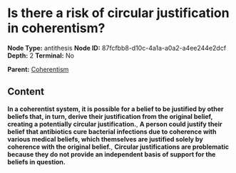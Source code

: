 # Is there a risk of circular justification in coherentism?

**Node Type:** antithesis
**Node ID:** 87fcfbb8-d10c-4a1a-a0a2-a4ee244e2dcf
**Depth:** 2
**Terminal:** No

**Parent:** [Coherentism](coherentism.md)

## Content

**In a coherentist system, it is possible for a belief to be justified by other beliefs that, in turn, derive their justification from the original belief, creating a potentially circular justification.**, **A person could justify their belief that antibiotics cure bacterial infections due to coherence with various medical beliefs, which themselves are justified solely by coherence with the original belief.**, **Circular justifications are problematic because they do not provide an independent basis of support for the beliefs in question.**
